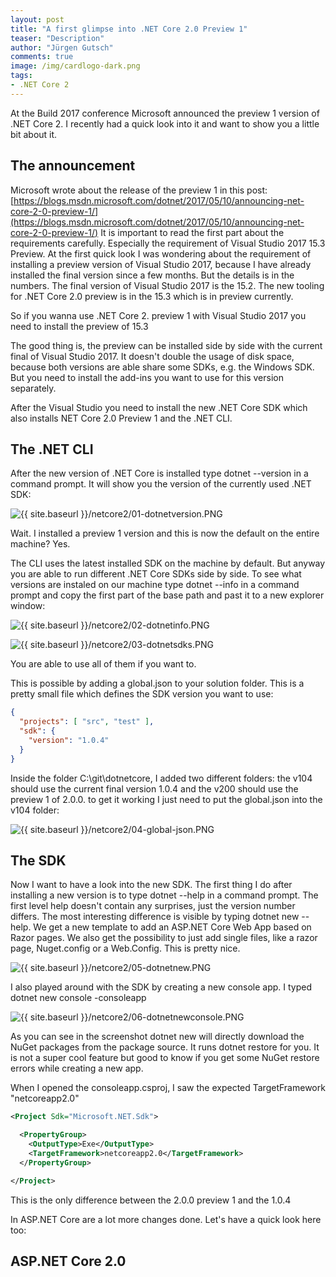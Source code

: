 ```yaml
---
layout: post
title: "A first glimpse into .NET Core 2.0 Preview 1"
teaser: "Description"
author: "Jürgen Gutsch"
comments: true
image: /img/cardlogo-dark.png
tags: 
- .NET Core 2
---
```


At the Build 2017 conference Microsoft announced the preview 1 version of .NET Core 2. I recently had a quick look into it and want to show you a little bit about it.

## The announcement

Microsoft wrote about the release of the preview 1 in this post: [https://blogs.msdn.microsoft.com/dotnet/2017/05/10/announcing-net-core-2-0-preview-1/](https://blogs.msdn.microsoft.com/dotnet/2017/05/10/announcing-net-core-2-0-preview-1/) It is important to read the first part about the requirements carefully. Especially the requirement of Visual Studio 2017 15.3 Preview. At the first quick look I was wondering about the requirement of installing a preview version of Visual Studio 2017, because I have already installed the final version since a few months. But the details is in the numbers. The final version of Visual Studio 2017 is the 15.2. The new tooling for .NET Core 2.0 preview is in the 15.3 which is in preview currently. 

So if you wanna use .NET Core 2. preview 1 with Visual Studio 2017 you need to install the preview of 15.3

The good thing is, the preview can be installed side by side with the current final of Visual Studio 2017. It doesn't double the usage of disk space, because both versions are able share some SDKs, e.g. the Windows SDK. But you need to install the add-ins you want to use for this version separately.

After the Visual Studio you need to install the new .NET Core SDK which also installs NET Core 2.0 Preview 1 and the .NET CLI.

## The .NET CLI

After the new version of .NET Core is installed type dotnet --version in a command prompt. It will show you the version of the currently used .NET SDK:

![{{ site.baseurl }}/netcore2/01-dotnetversion.PNG]()

Wait. I installed a preview 1 version and this is now the default on the entire machine? Yes.

The CLI uses the latest installed SDK on the machine by default. But anyway you are able to run different .NET Core SDKs side by side. To see what versions are instaled on our machine type dotnet --info in a command prompt and copy the first part of the base path and past it to a new explorer window:

![{{ site.baseurl }}/netcore2/02-dotnetinfo.PNG]()

![{{ site.baseurl }}/netcore2/03-dotnetsdks.PNG]()

You are able to use all of them if you want to.

This is possible by adding a global.json to your solution folder. This is a pretty small file which defines the SDK version you want to use:

~~~ json
{
  "projects": [ "src", "test" ],
  "sdk": {
    "version": "1.0.4"
  }
}
~~~

Inside the folder C:\git\dotnetcore\, I added two different folders: the v104 should use the current final version 1.0.4 and the v200 should use the preview 1 of 2.0.0. to get it working I just need to put the global.json into the v104 folder:

![{{ site.baseurl }}/netcore2/04-global-json.PNG]()

## The SDK

Now I want to have a look into the new SDK. The first thing I do after installing a new version is to type dotnet --help in a command prompt. The first level help doesn't contain any surprises, just the version number differs. The most interesting difference is visible by typing dotnet new --help. We get a new template to add an ASP.NET Core Web App based on Razor pages. We also get the possibility to just add single files, like a razor page, Nuget.config or a Web.Config. This is pretty nice.

![{{ site.baseurl }}/netcore2/05-dotnetnew.PNG]()

I also played around with the SDK by creating a new console app. I typed dotnet new console -consoleapp

![{{ site.baseurl }}/netcore2/06-dotnetnewconsole.PNG]()

As you can see in the screenshot dotnet new will directly download the NuGet packages from the package source. It runs dotnet restore for you. It is not a super cool feature but good to know if you get some NuGet restore errors while creating a new app.

When I opened the consoleapp.csproj, I saw the expected TargetFramework "netcoreapp2.0"

~~~ xml
<Project Sdk="Microsoft.NET.Sdk">

  <PropertyGroup>
    <OutputType>Exe</OutputType>
    <TargetFramework>netcoreapp2.0</TargetFramework>
  </PropertyGroup>

</Project>
~~~

This is the only difference between the 2.0.0 preview 1 and the 1.0.4

In ASP.NET Core are a lot more changes done. Let's have a quick look here too:

## ASP.NET Core 2.0



